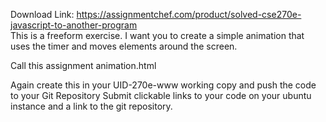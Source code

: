 Download Link: https://assignmentchef.com/product/solved-cse270e-javascript-to-another-program
<br>
This is a freeform exercise.  I want you to create a simple animation that uses the timer and moves elements around the screen.

Call this assignment animation.html

Again create this in your UID-270e-www working copy and push the code to your Git Repository Submit clickable links to your code on your ubuntu instance and a link to the git repository.